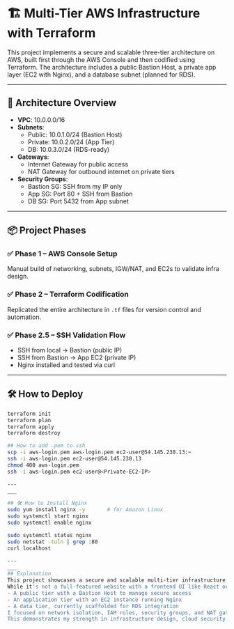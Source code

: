 # 🏗️ Multi-Tier AWS Infrastructure with Terraform

This project implements a secure and scalable three-tier architecture on AWS, built first through the AWS Console and then codified using Terraform. The architecture includes a public Bastion Host, a private app layer (EC2 with Nginx), and a database subnet (planned for RDS).

---

## 🚀 Architecture Overview

- **VPC**: 10.0.0.0/16
- **Subnets**:
  - Public: 10.0.1.0/24 (Bastion Host)
  - Private: 10.0.2.0/24 (App Tier)
  - DB: 10.0.3.0/24 (RDS-ready)
- **Gateways**:
  - Internet Gateway for public access
  - NAT Gateway for outbound internet on private tiers
- **Security Groups**:
  - Bastion SG: SSH from my IP only
  - App SG: Port 80 + SSH from Bastion
  - DB SG: Port 5432 from App subnet

---

## 📦 Project Phases

### ✅ Phase 1 – AWS Console Setup
Manual build of networking, subnets, IGW/NAT, and EC2s to validate infra design.

### ✅ Phase 2 – Terraform Codification
Replicated the entire architecture in `.tf` files for version control and automation.

### ✅ Phase 2.5 – SSH Validation Flow
- SSH from local → Bastion (public IP)
- SSH from Bastion → App EC2 (private IP)
- Nginx installed and tested via curl

---

## 🛠️ How to Deploy

```bash
terraform init
terraform plan
terraform apply
terraform destroy

## How to add .pem to ssh
scp -i aws-login.pem aws-login.pem ec2-user@54.145.230.13:~
ssh -i aws-login.pem ec2-user@54.145.230.13
chmod 400 aws-login.pem
ssh -i aws-login.pem ec2-user@<Private-EC2-IP>

---
___

## 🛠️ How to Install Nginx
sudo yum install nginx -y       # for Amazon Linux
sudo systemctl start nginx
sudo systemctl enable nginx

sudo systemctl status nginx
sudo netstat -tuln | grep :80
curl localhost

---
___
## Explanation
This project showcases a secure and scalable multi-tier infrastructure built on AWS using Terraform.
While it's not a full-featured website with a frontend UI like React or Vue, the design follows a classic three-tier model:
- A public tier with a Bastion Host to manage secure access
- An application tier with an EC2 instance running Nginx
- A data tier, currently scaffolded for RDS integration
I focused on network isolation, IAM roles, security groups, and NAT gateway configuration to simulate a real-world deployment environment.
This demonstrates my strength in infrastructure design, cloud security best practices, and automation with Terraform, even without a client-facing frontend. It’s not just a website—it’s a cloud-native foundation that could scale or integrate with any full-stack app later.


